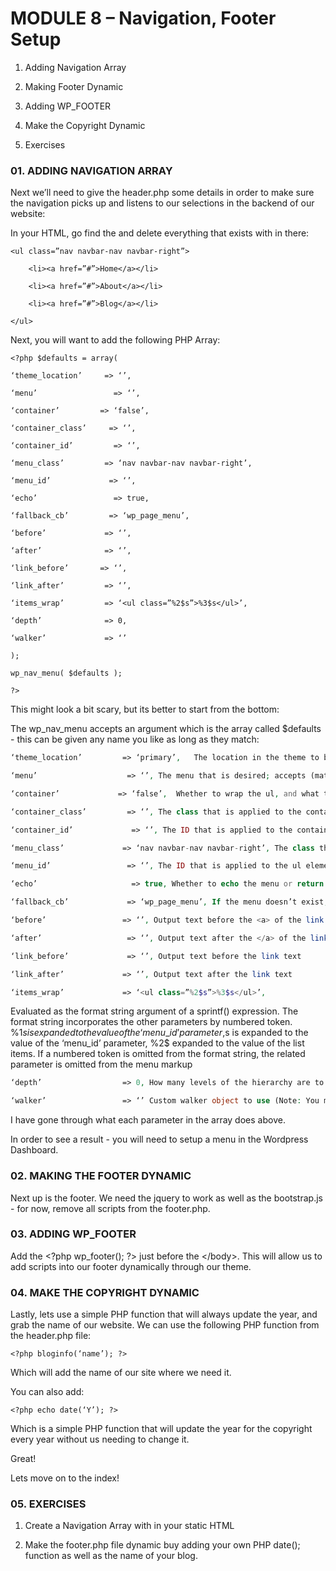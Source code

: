 # MODULE 8 – Navigation, Footer Setup

01. Adding Navigation Array

02. Making Footer Dynamic

03. Adding WP\_FOOTER

04. Make the Copyright Dynamic

05. Exercises

### 01. ADDING NAVIGATION ARRAY

Next we’ll need to give the header.php some details in order to make sure the navigation picks up and listens to our selections in the backend of our website:

In your HTML, go find the  and delete everything that exists with in there:

```markup
<ul class=”nav navbar-nav navbar-right”>

    <li><a href=”#”>Home</a></li>

    <li><a href=”#”>About</a></li>

    <li><a href=”#”>Blog</a></li>

</ul>
```

Next, you will want to add the following PHP Array:

```text
<?php $defaults = array(

‘theme_location’     => ‘’,

‘menu’                 => ‘’,

‘container’         => ‘false’,

‘container_class’     => ‘’,

‘container_id’         => ‘’,

‘menu_class’         => ‘nav navbar-nav navbar-right’,

‘menu_id’             => ‘’,

‘echo’                 => true,

‘fallback_cb’         => ‘wp_page_menu’,

‘before’             => ‘’,

‘after’              => ‘’,

‘link_before’       => ‘’,

‘link_after’         => ‘’,

‘items_wrap’         => ‘<ul class=”%2$s”>%3$s</ul>’,

‘depth’              => 0,

‘walker’             => ‘’

);

wp_nav_menu( $defaults );

?>
```

This might look a bit scary, but its better to start from the bottom:

The wp\_nav\_menu accepts an argument which is the array called $defaults - this can be given any name you like as long as they match:

```php
‘theme_location’         => ‘primary’,   The location in the theme to be used--must be registered with register_nav_menu() in order to be selectable by the user

‘menu’                    => ‘’, The menu that is desired; accepts (matching in order) id, slug, name

‘container’             => ‘false’,  Whether to wrap the ul, and what to wrap it with. Allowed tags are div and nav.

‘container_class’         => ‘’, The class that is applied to the container

‘container_id’             => ‘’, The ID that is applied to the container

‘menu_class’             => ‘nav navbar-nav navbar-right’, The class that is applied to the ul element which encloses the menu items. Multiple classes can be separated withspaces.

‘menu_id’                 => ‘’, The ID that is applied to the ul element which encloses the menu items.

‘echo’                     => true, Whether to echo the menu or return it. For returning menu use ‘0’

‘fallback_cb’             => ‘wp_page_menu’, If the menu doesn’t exist, the fallback function to use.

‘before’                 => ‘’, Output text before the <a> of the link

‘after’                   => ‘’, Output text after the </a> of the link

‘link_before’             => ‘’, Output text before the link text

‘link_after’             => ‘’, Output text after the link text

‘items_wrap’             => ‘<ul class=”%2$s”>%3$s</ul>’,
```

Evaluated as the format string argument of a sprintf\(\) expression. The format string incorporates the other parameters by numbered token. %1$s is expanded to the value of the ‘menu\_id’ parameter, %1$s is expanded to the value of the ‘menu\_id’ parameter, %2$ expanded to the value of the list items. If a numbered token is omitted from the format string, the related parameter is omitted from the menu markup

```php
‘depth’                  => 0, How many levels of the hierarchy are to be included where 0 means all. -1 displays links at any depth and arranges them in a single, flat list.

‘walker’                 => ‘’ Custom walker object to use (Note: You must pass an actual object to use, not a string)
```

I have gone through what each parameter in the array does above.

In order to see a result - you will need to setup a menu in the Wordpress Dashboard.

### 02. MAKING THE FOOTER DYNAMIC

Next up is the footer. We need the jquery to work as well as the bootstrap.js - for now, remove all scripts from the footer.php.

### 03. ADDING WP\_FOOTER

Add the &lt;?php wp\_footer\(\); ?&gt; just before the &lt;/body&gt;. This will allow us to add scripts into our footer dynamically through our theme.

### 04. MAKE THE COPYRIGHT DYNAMIC

Lastly, lets use a simple PHP function that will always update the year, and grab the name of our website. We can use the following PHP function from the header.php file:

`<?php bloginfo(‘name’); ?>`

Which will add the name of our site where we need it.

You can also add:

`<?php echo date(‘Y’); ?>`

Which is a simple PHP function that will update the year for the copyright every year without us needing to change it.

Great!

Lets move on to the index!

### 05. EXERCISES

1. Create a Navigation Array with in your static HTML

2. Make the footer.php file dynamic buy adding your own PHP date\(\); function as well as the name of your blog.

